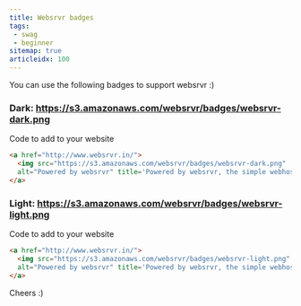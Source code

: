 ```yaml
---
title: Websrvr badges
tags:
 - swag
 - beginner
sitemap: true
articleidx: 100
---
```

You can use the following badges to support websrvr :)

### Dark: https://s3.amazonaws.com/websrvr/badges/websrvr-dark.png
  Code to add to your website

  ~~~html
  <a href="http://www.websrvr.in/">
    <img src="https://s3.amazonaws.com/websrvr/badges/websrvr-dark.png"
    alt="Powered by websrvr" title='Powered by websrvr, the simple webhost.'>
  </a>
  ~~~

### Light: https://s3.amazonaws.com/websrvr/badges/websrvr-light.png
  Code to add to your website

  ~~~html
  <a href="http://www.websrvr.in/">
    <img src="https://s3.amazonaws.com/websrvr/badges/websrvr-light.png"
    alt="Powered by websrvr" title='Powered by websrvr, the simple webhost.'>
  </a>
  ~~~


Cheers :)
